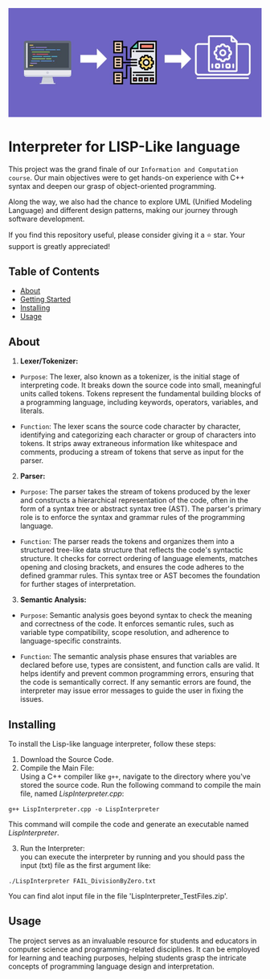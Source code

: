 ﻿![Interpreter](pic.jpg)
# Interpreter for LISP-Like language 
This project was the grand finale of our `Information and Computation course`. Our main objectives were to get hands-on experience with C++ syntax and deepen our grasp of object-oriented programming.  

Along the way, we also had the chance to explore UML (Unified Modeling Language) and different design patterns, making our journey through software development.  

If you find this repository useful, please consider giving it a ⭐ star. Your support is greatly appreciated!
## Table of Contents

- [About](#about)
- [Getting Started](#getting_started)
- [Installing](#installing)
- [Usage](#usage)

## About
1.  __Lexer/Tokenizer:__
- `Purpose`: The lexer, also known as a tokenizer, is the initial stage of interpreting code. It breaks down the source code into small, meaningful units called tokens. Tokens represent the fundamental building blocks of a programming language, including keywords, operators, variables, and literals.  

- `Function`: The lexer scans the source code character by character, identifying and categorizing each character or group of characters into tokens. It strips away extraneous information like whitespace and comments, producing a stream of tokens that serve as input for the parser.  


2. __Parser:__
- `Purpose`: The parser takes the stream of tokens produced by the lexer and constructs a hierarchical representation of the code, often in the form of a syntax tree or abstract syntax tree (AST). The parser's primary role is to enforce the syntax and grammar rules of the programming language.  

- `Function`: The parser reads the tokens and organizes them into a structured tree-like data structure that reflects the code's syntactic structure. It checks for correct ordering of language elements, matches opening and closing brackets, and ensures the code adheres to the defined grammar rules. This syntax tree or AST becomes the foundation for further stages of interpretation.

3. __Semantic Analysis:__
- `Purpose`: Semantic analysis goes beyond syntax to check the meaning and correctness of the code. It enforces semantic rules, such as variable type compatibility, scope resolution, and adherence to language-specific constraints.  

- `Function`: The semantic analysis phase ensures that variables are declared before use, types are consistent, and function calls are valid. It helps identify and prevent common programming errors, ensuring that the code is semantically correct. If any semantic errors are found, the interpreter may issue error messages to guide the user in fixing the issues.
## Installing
To install the Lisp-like language interpreter, follow these steps:  
1. Download the Source Code.
2. Compile the Main File:  	
	Using a C++ compiler like `g++`, navigate to the directory where you've stored the source code. Run the following command to compile the main file, named *LispInterpreter.cpp*:

```console
g++ LispInterpreter.cpp -o LispInterpreter
```

This command will compile the code and generate an executable named *LispInterpreter*.  

 3. Run the Interpreter:  
you can execute the interpreter by running and you should pass the input (txt) file as the first argument like: 
```console
./LispInterpreter FAIL_DivisionByZero.txt
```
You can find alot input file in the file 'LispInterpreter_TestFiles.zip'.
## Usage
The project serves as an invaluable resource for students and educators in computer science and programming-related disciplines. It can be employed for learning and teaching purposes, helping students grasp the intricate concepts of programming language design and interpretation.

